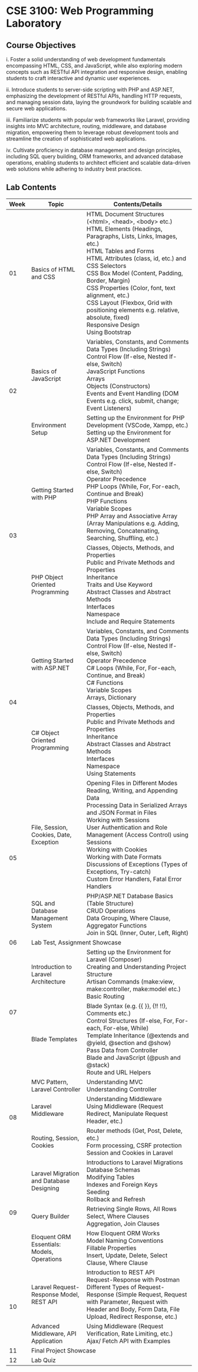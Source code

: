 # CSE 3100: Web Programming Laboratory

## Course Objectives
i. Foster a solid understanding of web development fundamentals encompassing HTML, CSS, and JavaScript, while also exploring modern concepts such as RESTful API integration and responsive design, enabling students to craft interactive and dynamic user experiences.

ii. Introduce students to server-side scripting with PHP and ASP.NET, emphasizing the development of RESTful APIs, handling HTTP requests, and managing session data, laying the groundwork for building scalable and secure web applications.

iii. Familiarize students with popular web frameworks like Laravel, providing insights into MVC architecture, routing, middleware, and database migration, empowering them to leverage robust development tools and streamline the creation of sophisticated web applications.

iv. Cultivate proficiency in database management and design principles, including SQL query building, ORM frameworks, and advanced database operations, enabling students to architect efficient and scalable data-driven web solutions while adhering to industry best practices.


## Lab Contents
<table>
<thead>
  <tr>
    <th>Week</th>
    <th>Topic</th>
    <th>Contents/Details</th>
  </tr>
</thead>
<tbody>
  <tr>
    <td>01</td>
    <td>Basics of HTML and CSS</td>
    <td>HTML Document Structures (&lt;html&gt;, &lt;head&gt;, &lt;body&gt; etc.)<br>HTML Elements (Headings, Paragraphs, Lists, Links, Images, etc.)<br>HTML Tables and Forms <br>HTML Attributes (class, id, etc.) and CSS Selectors<br>CSS Box Model (Content, Padding, Border, Margin)<br>CSS Properties (Color, font, text alignment, etc.)<br>CSS Layout (Flexbox, Grid with positioning elements e.g. relative, absolute, fixed)<br>Responsive Design <br>Using Bootstrap</td>
  </tr>
  <tr>
    <td rowspan="2">02</td>
    <td>Basics of JavaScript</td>
    <td>Variables, Constants, and Comments<br>Data Types (Including Strings)<br>Control Flow (If-else, Nested If-else, Switch)<br>JavaScript Functions<br>Arrays <br>Objects (Constructors)<br>Events and Event Handling (DOM Events e.g. click, submit, change; Event Listeners)</td>
  </tr>
  <tr>
    <td>Environment Setup</td>
    <td>Setting up the Environment for PHP Development (VSCode, Xampp, etc.)<br>Setting up the Environment for ASP.NET Development</td>
  </tr>
  <tr>
    <td rowspan="2">03</td>
    <td>Getting Started with PHP</td>
    <td>Variables, Constants, and Comments<br>Data Types (Including Strings)<br>Control Flow (If-else, Nested If-else, Switch)<br>Operator Precedence<br>PHP Loops (While, For, For-each, Continue and Break)<br>PHP Functions<br>Variable Scopes<br>PHP Array and Associative Array (Array Manipulations e.g. Adding, Removing, Concatenating, Searching, Shuffling, etc.)</td>
  </tr>
  <tr>
    <td>PHP Object Oriented Programming</td>
    <td>Classes, Objects, Methods, and Properties<br>Public and Private Methods and Properties<br>Inheritance<br>Traits and Use Keyword<br>Abstract Classes and Abstract Methods<br>Interfaces<br>Namespace<br>Include and Require Statements</td>
  </tr>
  <tr>
    <td rowspan="2">04</td>
    <td>Getting Started with ASP.NET</td>
    <td>Variables, Constants, and Comments<br>Data Types (Including Strings)<br>Control Flow (If-else, Nested If-else, Switch)<br>Operator Precedence<br>C# Loops (While, For, For-each, Continue, and Break)<br>C#  Functions<br>Variable Scopes<br>Arrays, Dictionary </td>
  </tr>
  <tr>
    <td>C# Object Oriented Programming</td>
    <td>Classes, Objects, Methods, and Properties<br>Public and Private Methods and Properties<br>Inheritance<br>Abstract Classes and Abstract Methods<br>Interfaces<br>Namespace<br>Using Statements</td>
  </tr>
  <tr>
    <td rowspan="2">05</td>
    <td>File, Session, Cookies, Date, Exception</td>
    <td>Opening Files in Different Modes<br>Reading, Writing, and Appending Data<br>Processing Data in Serialized Arrays and JSON Format in Files<br>Working with Sessions<br>User Authentication and Role Management (Access Control) using Sessions<br>Working with Cookies<br>Working with Date Formats<br>Discussions of Exceptions (Types of Exceptions, Try-catch)<br>Custom Error Handlers, Fatal Error Handlers</td>
  </tr>
  <tr>
    <td>SQL and Database Management System</td>
    <td>PHP/ASP.NET Database Basics (Table Structure)<br>CRUD Operations<br>Data Grouping, Where Clause, Aggregator Functions<br>Join in SQL (Inner, Outer, Left, Right)</td>
  </tr>
  <tr>
    <td>06</td>
    <td colspan="2">Lab Test, Assignment Showcase</td>
  </tr>
  <tr>
    <td rowspan="2">07</td>
    <td>Introduction to Laravel Architecture</td>
    <td>Setting up the Environment for Laravel (Composer)<br>Creating and Understanding Project Structure<br>Artisan Commands (make:view, make:controller, make:model etc.)<br>Basic Routing</td>
  </tr>
  <tr>
    <td>Blade Templates</td>
    <td>Blade Syntax (e.g. {{ }}, {!! !!}, Comments etc.)<br>Control Structures (If-else, For, For-each, For-else, While)<br>Template Inheritance (@extends and @yield, @section and @show)<br>Pass Data from Controller<br>Blade and JavaScript (@push and @stack)<br>Route and URL Helpers</td>
  </tr>
  <tr>
    <td rowspan="3">08</td>
    <td>MVC Pattern, Laravel Controller</td>
    <td>Understanding MVC<br>Understanding Controller </td>
  </tr>
  <tr>
    <td>Laravel Middleware</td>
    <td>Understanding Middleware<br>Using Middleware (Request Redirect, Manipulate Request Header, etc.)</td>
  </tr>
  <tr>
    <td>Routing, Session, Cookies</td>
    <td>Router methods (Get, Post, Delete, etc.)<br>Form processing, CSRF protection<br>Session and Cookies in Laravel</td>
  </tr>
  <tr>
    <td rowspan="3">09</td>
    <td>Laravel Migration and Database Designing</td>
    <td>Introductions to Laravel Migrations<br>Database Schemas<br>Modifying Tables<br>Indexes and Foreign Keys<br>Seeding<br>Rollback and Refresh</td>
  </tr>
  <tr>
    <td>Query Builder</td>
    <td>Retrieving Single Rows, All Rows<br>Select, Where Clauses<br>Aggregation, Join Clauses <br></td>
  </tr>
  <tr>
    <td>Eloquent ORM Essentials: Models, Operations</td>
    <td>How Eloquent ORM Works<br>Model Naming Conventions<br>Fillable Properties<br>Insert, Update, Delete, Select Clause, Where Clause</td>
  </tr>
  <tr>
    <td rowspan="2">10</td>
    <td>Laravel Request-Response Model, REST API</td>
    <td>Introduction to REST API<br>Request-Response with Postman<br>Different Types of Request-Response (Simple Request, Request with Parameter, Request with Header and Body, Form Data, File Upload, Redirect Response, etc.)</td>
  </tr>
  <tr>
    <td>Advanced Middleware, API Application</td>
    <td>Using Middleware (Request Verification, Rate Limiting, etc.)<br>Ajax/ Fetch API with Examples	</td>
  </tr>
  <tr>
    <td>11</td>
    <td colspan="2">Final Project Showcase</td>
  </tr>
  <tr>
    <td>12</td>
    <td colspan="2">Lab Quiz</td>
  </tr>
</tbody>
</table>
